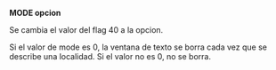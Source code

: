 **MODE opcion**

Se cambia el valor del flag 40 a la opcion.

Si el valor de mode es 0, la ventana de texto se borra cada vez que se describe una localidad. Si el valor no es 0, no se borra.


